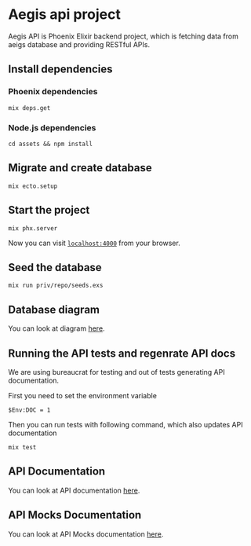 # Aegis api project

Aegis API is Phoenix Elixir backend project, which is fetching data from aeigs database and providing RESTful APIs.

## Install dependencies

### Phoenix dependencies

`mix deps.get`

### Node.js dependencies

`cd assets && npm install`

## Migrate and create database

`mix ecto.setup`

## Start the project

`mix phx.server`

Now you can visit [`localhost:4000`](http://localhost:4000) from your browser.

## Seed the database

`mix run priv/repo/seeds.exs`

## Database diagram

You can look at diagram [here](https://gitlab2.v2c2.at/CIS/aegis_api/raw/develop/dbdiagram/tripdb_schemas_diagram.png).

## Running the API tests and regenrate API docs

We are using bureaucrat for testing and out of tests generating API documentation.

First you need to set the environment variable

`$Env:DOC = 1`

Then you can run tests with following command, which also updates API documentation

`mix test`

## API Documentation

You can look at API documentation [here](https://gitlab2.v2c2.at/CIS/aegis_api/blob/develop/docs/api-v1.md).

## API Mocks Documentation

You can look at API Mocks documentation [here](https://app.apiary.io/aegisproject).